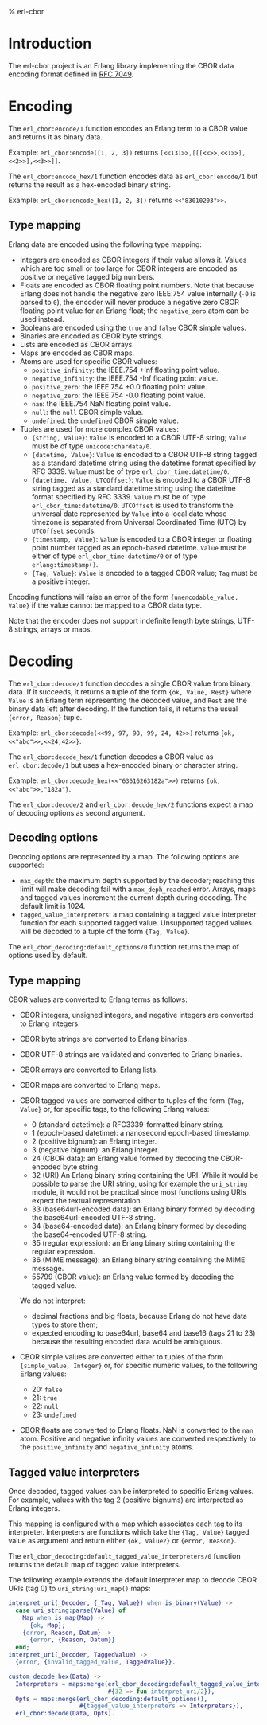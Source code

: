 % erl-cbor

# Introduction
The erl-cbor project is an Erlang library implementing the CBOR data encoding
format defined in [RFC 7049](https://tools.ietf.org/html/rfc7049).

# Encoding
The `erl_cbor:encode/1` function encodes an Erlang term to a CBOR value and
returns it as binary data.

Example: `erl_cbor:encode([1, 2, 3])` returns `[<<131>>,[[[<<>>,<<1>>],<<2>>],<<3>>]]`.

The `erl_cbor:encode_hex/1` function encodes data as `erl_cbor:encode/1` but returns
the result as a hex-encoded binary string.

Example: `erl_cbor:encode_hex([1, 2, 3])` returns `<<"83010203">>`.

## Type mapping
Erlang data are encoded using the following type mapping:

- Integers are encoded as CBOR integers if their value allows it. Values which
  are too small or too large for CBOR integers are encoded as positive or
  negative tagged big numbers.
- Floats are encoded as CBOR floating point numbers. Note that because Erlang
  does not handle the negative zero IEEE.754 value internally (`-0` is parsed
  to `0`), the encoder will never produce a negative zero CBOR floating point
  value for an Erlang float; the `negative_zero` atom can be used instead.
- Booleans are encoded using the `true` and `false` CBOR simple values.
- Binaries are encoded as CBOR byte strings.
- Lists are encoded as CBOR arrays.
- Maps are encoded as CBOR maps.
- Atoms are used for specific CBOR values:
  - `positive_infinity`: the IEEE.754 +Inf floating point value.
  - `negative_infinity`: the IEEE.754 -Inf floating point value.
  - `positive_zero`: the IEEE.754 +0.0 floating point value.
  - `negative_zero`: the IEEE.754 -0.0 floating point value.
  - `nan`: the IEEE.754 NaN floating point value.
  - `null`: the `null` CBOR simple value.
  - `undefined`: the `undefined` CBOR simple value.
- Tuples are used for more complex CBOR values:
  - `{string, Value}`: `Value` is encoded to a CBOR UTF-8 string; `Value` must
    be of type `unicode:chardata/0`.
  - `{datetime, Value}`: `Value` is encoded to a CBOR UTF-8 string tagged as a
    standard datetime string using the datetime format specified by
    RFC 3339. `Value` must be of type `erl_cbor_time:datetime/0`.
  - `{datetime, Value, UTCOffset}`: `Value` is encoded to a CBOR UTF-8 string
    tagged as a standard datetime string using the datetime format specified
    by RFC 3339. `Value` must be of type `erl_cbor_time:datetime/0`. `UTCOffset`
    is used to transform the universal date represented by `Value` into a
    local date whose timezone is separated from Universal Coordinated Time
    (UTC) by `UTCOffset` seconds.
  - `{timestamp, Value}`: `Value` is encoded to a CBOR integer or floating
    point number tagged as an epoch-based datetime. `Value` must be either of
    type `erl_cbor_time:datetime/0` or of type `erlang:timestamp()`.
  - `{Tag, Value}`: `Value` is encoded to a tagged CBOR value; `Tag` must be a
    positive integer.

Encoding functions will raise an error of the form `{unencodable_value,
Value}` if the value cannot be mapped to a CBOR data type.

Note that the encoder does not support indefinite length byte strings, UTF-8
strings, arrays or maps.

# Decoding
The `erl_cbor:decode/1` function decodes a single CBOR value from binary data. If
it succeeds, it returns a tuple of the form `{ok, Value, Rest}` where `Value`
is an Erlang term representing the decoded value, and `Rest` are the binary
data left after decoding. If the function fails, it returns the usual `{error,
Reason}` tuple.

Example: `erl_cbor:decode(<<99, 97, 98, 99, 24, 42>>)` returns
`{ok,<<"abc">>,<<24,42>>}`.

The `erl_cbor:decode_hex/1` function decodes a CBOR value as `erl_cbor:decode/1` but
uses a hex-encoded binary or character string.

Example: `erl_cbor:decode_hex(<<"63616263182a">>)` returns
`{ok,<<"abc">>,"182a"}`.

The `erl_cbor:decode/2` and `erl_cbor:decode_hex/2` functions expect a map of decoding
options as second argument.

## Decoding options
Decoding options are represented by a map. The following options are
supported:

- `max_depth`: the maximum depth supported by the decoder; reaching this limit
  will make decoding fail with a `max_deph_reached` error. Arrays, maps and
  tagged values increment the current depth during decoding. The default limit
  is 1024.
- `tagged_value_interpreters`: a map containing a tagged value interpreter
  function for each supported tagged value. Unsupported tagged values will be
  decoded to a tuple of the form `{Tag, Value}`.

The `erl_cbor_decoding:default_options/0` function returns the map of options used
by default.

## Type mapping
CBOR values are converted to Erlang terms as follows:

- CBOR integers, unsigned integers, and negative integers are converted to
  Erlang integers.
- CBOR byte strings are converted to Erlang binaries.
- CBOR UTF-8 strings are validated and converted to Erlang binaries.
- CBOR arrays are converted to Erlang lists.
- CBOR maps are converted to Erlang maps.
- CBOR tagged values are converted either to tuples of the form `{Tag, Value}`
  or, for specific tags, to the following Erlang values:

  - 0 (standard datetime): a RFC3339-formatted binary string.
  - 1 (epoch-based datetime): a nanosecond epoch-based timestamp.
  - 2 (positive bignum): an Erlang integer.
  - 3 (negative bignum): an Erlang integer.
  - 24 (CBOR data): an Erlang value formed by decoding the CBOR-encoded byte
    string.
  - 32 (URI) An Erlang binary string containing the URI. While it would be
    possible to parse the URI string, using for example the `uri_string`
    module, it would not be practical since most functions using URIs expect
    the textual representation.
  - 33 (base64url-encoded data): an Erlang binary formed by decoding the
    base64url-encoded UTF-8 string.
  - 34 (base64-encoded data): an Erlang binary formed by decoding the
     base64-encoded UTF-8 string.
  - 35 (regular expression): an Erlang binary string containing the regular
    expression.
  - 36 (MIME message): an Erlang binary string containing the MIME message.
  - 55799 (CBOR value): an Erlang value formed by decoding the tagged value.

  We do not interpret:
  - decimal fractions and big floats, because Erlang do not have data types to
    store them;
  - expected encoding to base64url, base64 and base16 (tags 21 to 23) because
    the resulting encoded data would be ambiguous.
- CBOR simple values are converted either to tuples of the form
  `{simple_value, Integer}` or, for specific numeric values, to the following
  Erlang values:
  - 20: `false`
  - 21: `true`
  - 22: `null`
  - 23: `undefined`
- CBOR floats are converted to Erlang floats. NaN is converted to the `nan`
  atom. Positive and negative infinity values are converted respectively to
  the `positive_infinity` and `negative_infinity` atoms.

## Tagged value interpreters
Once decoded, tagged values can be interpreted to specific Erlang values. For
example, values with the tag 2 (positive bignums) are interpreted as Erlang
integers.

This mapping is configured with a map which associates each tag to its
interpreter. Interpreters are functions which take the `{Tag, Value}` tagged
value as argument and return either `{ok, Value2}` or `{error, Reason}`.

The `erl_cbor_decoding:default_tagged_value_interpreters/0` function returns the
default map of tagged value interpreters.

The following example extends the default interpreter map to decode CBOR
URIs (tag 0) to `uri_string:uri_map()` maps:

```erlang
interpret_uri(_Decoder, {_Tag, Value}) when is_binary(Value) ->
  case uri_string:parse(Value) of
    Map when is_map(Map) ->
      {ok, Map};
    {error, Reason, Datum} ->
      {error, {Reason, Datum}}
  end;
interpret_uri(_Decoder, TaggedValue) ->
  {error, {invalid_tagged_value, TaggedValue}}.

custom_decode_hex(Data) ->
  Interpreters = maps:merge(erl_cbor_decoding:default_tagged_value_interpreters(),
                            #{32 => fun interpret_uri/2}),
  Opts = maps:merge(erl_cbor_decoding:default_options(),
                    #{tagged_value_interpreters => Interpreters}),
  erl_cbor:decode(Data, Opts).
```
